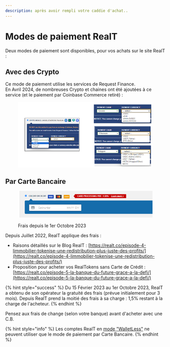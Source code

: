 ```yaml
---
description: après avoir rempli votre caddie d'achat..
---
```


# Modes de paiement RealT

Deux modes de paiement sont disponibles, pour vos achats sur le site RealT :

## Avec des Crypto

Ce mode de paiement utilise les services de Request Finance. \
En Avril 2024, de nombreuses Crypto et chaines ont été ajoutées à ce service (et le paiement par Coinbase Commerce retiré) :&#x20;

<figure><img src="../../.gitbook/assets/image (2).png" alt=""><figcaption></figcaption></figure>

## Par Carte Bancaire&#x20;

<figure><img src="../../.gitbook/assets/image (2) (1) (1) (1) (1) (1) (1) (1).png" alt=""><figcaption><p>Frais depuis le 1er Octobre 2023</p></figcaption></figure>

Depuis Juillet 2022, RealT applique des frais :

* Raisons détaillés sur le Blog RealT : [https://realt.co/episode-4-limmobilier-tokenise-une-redistribution-plus-juste-des-profits/](https://realt.co/episode-4-limmobilier-tokenise-une-redistribution-plus-juste-des-profits/)
* Proposition pour acheter vos RealTokens sans Carte de Crédit : [https://realt.co/episode-5-la-banque-du-future-grace-a-la-defi/](https://realt.co/episode-5-la-banque-du-future-grace-a-la-defi/)

{% hint style="success" %}
Du 15 Février 2023 au 1er Octobre 2023, RealT a obtenu de son opérateur la gratuité des frais (prévue initialement pour 3 mois). Depuis RealT prend la moitié des frais à sa charge : 1,5% restant à la charge de l'acheteur.
{% endhint %}

Pensez aux frais de change (selon votre banque) avant d'acheter avec une C.B.

{% hint style="info" %}
Les comptes RealT en [mode "WalletLess"](../walletless.md) ne peuvent utiliser que le mode de paiement par Carte Bancaire.
{% endhint %}
